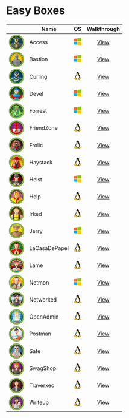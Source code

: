# Easy Boxes

<!-- <img width=20 src=../_images/win.png> -->
<!-- <img width=20 src=../_images/lin.png> -->
<!-- <img width=20 src=../_images/gear.png> -->
<!-- <img width=20 src=../_images/bsd.png> -->

|                                                                 |  Name            |      OS                                |         Walkthrough                |
| --------------------------------------------------------------- | ---------------- |--------------------------------------- |:----------------------------------:|
| <img align="center" height=40 src="_images/Access.png"/>        | Access           | <img width=20 src=../_images/win.png>  | [View](Access/README.md)           |
| <img align="center" height=40 src="_images/Bastion.png"/>       | Bastion          | <img width=20 src=../_images/win.png>  | [View](Bastion/README.md)          |
| <img align="center" height=40 src="_images/Curling.png"/>       | Curling          | <img width=20 src=../_images/lin.png>  | [View](Curling/README.md)          |
| <img align="center" height=40 src="_images/Devel.png"/>         | Devel            | <img width=20 src=../_images/win.png>  | [View](Devel/README.md)            |
| <img align="center" height=40 src="_images/Forrest.png"/>       | Forrest          | <img width=20 src=../_images/win.png>  | [View](Forrest/README.md)          |
| <img align="center" height=40 src="_images/FriendZone.png"/>    | FriendZone       | <img width=20 src=../_images/lin.png>  | [View](Friendzone/README.md)       |
| <img align="center" height=40 src="_images/Frolic.png"/>        | Frolic           | <img width=20 src=../_images/lin.png>  | [View](Frolic/README.md)           |
| <img align="center" height=40 src="_images/Haystack.png"/>      | Haystack         | <img width=20 src=../_images/lin.png>  | [View](Haystack/README.md)         |
| <img align="center" height=40 src="_images/Heist.png"/>         | Heist            | <img width=20 src=../_images/win.png>  | [View](Heist/README.md)            |
| <img align="center" height=40 src="_images/Help.png"/>          | Help             | <img width=20 src=../_images/lin.png>  | [View](Help/README.md)             |
| <img align="center" height=40 src="_images/Irked.png"/>         | Irked            | <img width=20 src=../_images/lin.png>  | [View](Irked/README.md)            |
| <img align="center" height=40 src="_images/Jerry.png"/>         | Jerry            | <img width=20 src=../_images/win.png>  | [View](Jerry/README.md)            |
| <img align="center" height=40 src="_images/LaCasaDePapel.png"/> | LaCasaDePapel    | <img width=20 src=../_images/lin.png>  | [View](LaCasaDePapel/README.md)    |
| <img align="center" height=40 src="_images/Lame.png"/>          | Lame             | <img width=20 src=../_images/lin.png>  | [View](Lame/README.md)             |
| <img align="center" height=40 src="_images/Netmon.png"/>        | Netmon           | <img width=20 src=../_images/win.png>  | [View](Netmon/README.md)           |
| <img align="center" height=40 src="_images/Networked.png"/>     | Networked        | <img width=20 src=../_images/lin.png>  | [View](Networked/README.md)        |
| <img align="center" height=40 src="_images/OpenAdmin.png"/>     | OpenAdmin        | <img width=20 src=../_images/lin.png>  | [View](OpenAdmin/README.md)        |
| <img align="center" height=40 src="_images/Postman.png"/>       | Postman          | <img width=20 src=../_images/lin.png>  | [View](Postman/README.md)          |
| <img align="center" height=40 src="_images/Safe.png"/>          | Safe             | <img width=20 src=../_images/lin.png>  | [View](Safe/README.md)             |
| <img align="center" height=40 src="_images/SwagShop.png"/>      | SwagShop         | <img width=20 src=../_images/lin.png>  | [View](SwagShop/README.md)         |
| <img align="center" height=40 src="_images/Traverxec.png"/>     | Traverxec        | <img width=20 src=../_images/lin.png>  | [View](Traverxec/README.md)        |
| <img align="center" height=40 src="_images/Writeup.png"/>       | Writeup          | <img width=20 src=../_images/lin.png>  | [View](Ypuffy/README.md)           |